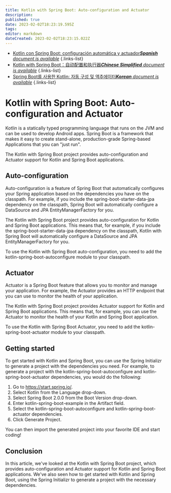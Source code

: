 ```yaml
---
title: Kotlin with Spring Boot: Auto-configuration and Actuator
description: 
published: true
date: 2023-02-02T18:23:19.595Z
tags: 
editor: markdown
dateCreated: 2023-02-02T18:23:15.022Z
---
```


- [Kotlin con Spring Boot: configuración automática y actuador***Spanish** document is available*](/es/Knowledge-base/Kotlin/kotlin-with-spring-boot-auto-configuration-and-actuator)
{.links-list}
- [Kotlin with Spring Boot：自动配置和执行器***Chinese Simplified** document is available*](/zh/Knowledge-base/Kotlin/kotlin-with-spring-boot-auto-configuration-and-actuator)
{.links-list}
- [Spring Boot를 사용한 Kotlin: 자동 구성 및 액추에이터***Korean** document is available*](/ko/Knowledge-base/Kotlin/kotlin-with-spring-boot-auto-configuration-and-actuator)
{.links-list}


# Kotlin with Spring Boot: Auto-configuration and Actuator

Kotlin is a statically typed programming language that runs on the JVM and can be used to develop Android apps. Spring Boot is a framework that makes it easy to create stand-alone, production-grade Spring-based Applications that you can "just run".

The Kotlin with Spring Boot project provides auto-configuration and Actuator support for Kotlin and Spring Boot applications.

## Auto-configuration

Auto-configuration is a feature of Spring Boot that automatically configures your Spring application based on the dependencies you have on the classpath. For example, if you include the spring-boot-starter-data-jpa dependency on the classpath, Spring Boot will automatically configure a DataSource and JPA EntityManagerFactory for you.

The Kotlin with Spring Boot project provides auto-configuration for Kotlin and Spring Boot applications. This means that, for example, if you include the spring-boot-starter-data-jpa dependency on the classpath, Kotlin with Spring Boot will automatically configure a DataSource and JPA EntityManagerFactory for you.

To use the Kotlin with Spring Boot auto-configuration, you need to add the kotlin-spring-boot-autoconfigure module to your classpath.

## Actuator

Actuator is a Spring Boot feature that allows you to monitor and manage your application. For example, the Actuator provides an HTTP endpoint that you can use to monitor the health of your application.

The Kotlin with Spring Boot project provides Actuator support for Kotlin and Spring Boot applications. This means that, for example, you can use the Actuator to monitor the health of your Kotlin and Spring Boot application.

To use the Kotlin with Spring Boot Actuator, you need to add the kotlin-spring-boot-actuator module to your classpath.

## Getting started

To get started with Kotlin and Spring Boot, you can use the Spring Initializr to generate a project with the dependencies you need. For example, to generate a project with the kotlin-spring-boot-autoconfigure and kotlin-spring-boot-actuator dependencies, you would do the following:

1. Go to https://start.spring.io/.
2. Select Kotlin from the Language drop-down.
3. Select Spring Boot 2.0.0 from the Boot Version drop-down.
4. Enter kotlin-spring-boot-example in the Artifact field.
5. Select the kotlin-spring-boot-autoconfigure and kotlin-spring-boot-actuator dependencies.
6. Click Generate Project.

You can then import the generated project into your favorite IDE and start coding!

## Conclusion

In this article, we've looked at the Kotlin with Spring Boot project, which provides auto-configuration and Actuator support for Kotlin and Spring Boot applications. We've also seen how to get started with Kotlin and Spring Boot, using the Spring Initializr to generate a project with the necessary dependencies.